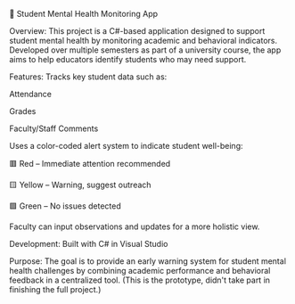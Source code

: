 🧠 Student Mental Health Monitoring App


Overview:
This project is a C#-based application designed to support student mental health by monitoring academic and behavioral indicators. Developed over multiple semesters as part of a university course, the app aims to help educators identify students who may need support.

Features:
Tracks key student data such as:

Attendance

Grades

Faculty/Staff Comments

Uses a color-coded alert system to indicate student well-being:

🟥 Red – Immediate attention recommended

🟨 Yellow – Warning, suggest outreach

🟩 Green – No issues detected

Faculty can input observations and updates for a more holistic view.

Development:
Built with C# in Visual Studio

Purpose:
The goal is to provide an early warning system for student mental health challenges by combining academic performance and behavioral feedback in a centralized tool.
(This is the prototype, didn't take part in finishing the full project.)
